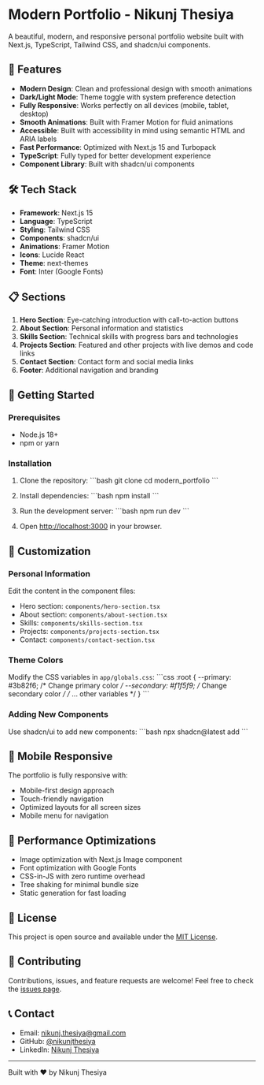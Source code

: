 # Modern Portfolio - Nikunj Thesiya

A beautiful, modern, and responsive personal portfolio website built with Next.js, TypeScript, Tailwind CSS, and shadcn/ui components.

## 🚀 Features

- **Modern Design**: Clean and professional design with smooth animations
- **Dark/Light Mode**: Theme toggle with system preference detection
- **Fully Responsive**: Works perfectly on all devices (mobile, tablet, desktop)
- **Smooth Animations**: Built with Framer Motion for fluid animations
- **Accessible**: Built with accessibility in mind using semantic HTML and ARIA labels
- **Fast Performance**: Optimized with Next.js 15 and Turbopack
- **TypeScript**: Fully typed for better development experience
- **Component Library**: Built with shadcn/ui components

## 🛠️ Tech Stack

- **Framework**: Next.js 15
- **Language**: TypeScript
- **Styling**: Tailwind CSS
- **Components**: shadcn/ui
- **Animations**: Framer Motion
- **Icons**: Lucide React
- **Theme**: next-themes
- **Font**: Inter (Google Fonts)

## 📋 Sections

1. **Hero Section**: Eye-catching introduction with call-to-action buttons
2. **About Section**: Personal information and statistics
3. **Skills Section**: Technical skills with progress bars and technologies
4. **Projects Section**: Featured and other projects with live demos and code links
5. **Contact Section**: Contact form and social media links
6. **Footer**: Additional navigation and branding

## 🚀 Getting Started

### Prerequisites

- Node.js 18+ 
- npm or yarn

### Installation

1. Clone the repository:
\`\`\`bash
git clone <repository-url>
cd modern_portfolio
\`\`\`

2. Install dependencies:
\`\`\`bash
npm install
\`\`\`

3. Run the development server:
\`\`\`bash
npm run dev
\`\`\`

4. Open [http://localhost:3000](http://localhost:3000) in your browser.

## 🎨 Customization

### Personal Information
Edit the content in the component files:
- Hero section: `components/hero-section.tsx`
- About section: `components/about-section.tsx`
- Skills: `components/skills-section.tsx`
- Projects: `components/projects-section.tsx`
- Contact: `components/contact-section.tsx`

### Theme Colors
Modify the CSS variables in `app/globals.css`:
\`\`\`css
:root {
  --primary: #3b82f6; /* Change primary color */
  --secondary: #f1f5f9; /* Change secondary color */
  /* ... other variables */
}
\`\`\`

### Adding New Components
Use shadcn/ui to add new components:
\`\`\`bash
npx shadcn@latest add <component-name>
\`\`\`

## 📱 Mobile Responsive

The portfolio is fully responsive with:
- Mobile-first design approach
- Touch-friendly navigation
- Optimized layouts for all screen sizes
- Mobile menu for navigation

## 🔧 Performance Optimizations

- Image optimization with Next.js Image component
- Font optimization with Google Fonts
- CSS-in-JS with zero runtime overhead
- Tree shaking for minimal bundle size
- Static generation for fast loading

## 📄 License

This project is open source and available under the [MIT License](LICENSE).

## 🤝 Contributing

Contributions, issues, and feature requests are welcome! Feel free to check the [issues page](issues).

## 📞 Contact

- Email: nikunj.thesiya@gmail.com
- GitHub: [@nikunjthesiya](https://github.com/nikunjthesiya)
- LinkedIn: [Nikunj Thesiya](https://linkedin.com/in/nikunjthesiya)

---

Built with ❤️ by Nikunj Thesiya
